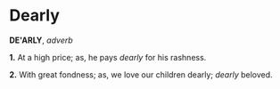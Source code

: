 # Dearly

**DE'ARLY**, _adverb_

**1.** At a high price; as, he pays _dearly_ for his rashness.

**2.** With great fondness; as, we love our children dearly; _dearly_ beloved.